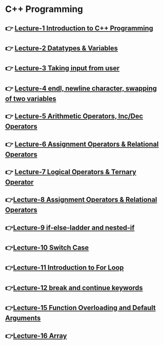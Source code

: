 # C++ Programming

## 👉 [Lecture-1 Introduction to C++ Programming ](/lecture-1/lecture-1.md)
## 👉 [Lecture-2 Datatypes & Variables](/lecture-2/lecture-2.md)
## 👉 [Lecture-3 Taking input from user ](/lecture-3/lecture-3.md)
## 👉 [Lecture-4 endl, newline character, swapping of two variables ](/lecture-4/lecture-4.md)
## 👉 [Lecture-5 Arithmetic Operators, Inc/Dec Operators ](/lecture-5/lecture-5.md)
## 👉 [Lecture-6 Assignment Operators & Relational Operators ](/lecture-6/lecture-6.md)
## 👉 [Lecture-7  Logical Operators & Ternary Operator  ](/lecture-7/lecture-7.md)
## 👉[Lecture-8 Assignment Operators & Relational Operators   ](/lecture-8/lecture-8.md)
## 👉[Lecture-9 if-else-ladder and nested-if ](/lecture-9/lecture-9.md)
## 👉[Lecture-10 Switch Case  ](/lecture-10/lecture-10.md)
## 👉[Lecture-11 Introduction to For Loop ](/lecture-11/lecture-11.md)
## 👉[Lecture-12 break and continue keywords  ](/lecture-12/lecture-12.md)
## 👉[Lecture-15 Function Overloading and Default Arguments  ](/lecture-15/lecture-15.md)
## 👉[Lecture-16 Array ](/lecture-16/lecture-16.md)